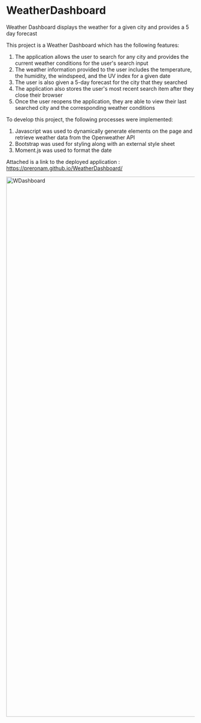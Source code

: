 # WeatherDashboard
Weather Dashboard displays the weather for a given city and provides a 5 day forecast

This project is a Weather Dashboard which has the following features:

1. The application allows the user to search for any city and provides the current weather conditions for the user's search input
2. The weather information provided to the user includes the temperature, the humidity, the windspeed, and the UV index for a given date
3. The user is also given a 5-day forecast for the city that they searched
4. The application also stores the user's most recent search item after they close their browser
5. Once the user reopens the application, they are able to view their last searched city and the corresponding weather conditions 

To develop this project, the following processes were implemented:
1) Javascript was used to dynamically generate elements on the page and retrieve weather data from the Openweather API
2) Bootstrap was used for styling along with an external style sheet
3) Moment.js was used to format the date

Attached is a link to the deployed application : https://preronam.github.io/WeatherDashboard/

<img width="1439" alt="WDashboard" src="https://user-images.githubusercontent.com/65363837/89951866-cd870280-dbf1-11ea-86e0-d0bae16a67aa.png">
